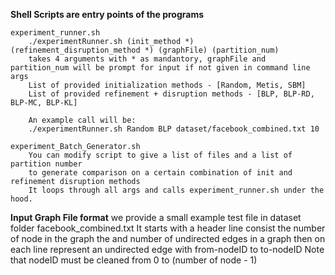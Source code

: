 **Shell Scripts are entry points of the programs**
	
	experiment_runner.sh
		./experimentRunner.sh (init_method *) (refinement_disruption_method *) (graphFile) (partition_num)
		takes 4 arguments with * as mandantory, graphFile and partition_num will be prompt for input if not given in command line args
		List of provided initialization methods - [Random, Metis, SBM]
		List of provided refinement + disruption methods - [BLP, BLP-RD, BLP-MC, BLP-KL]

		An example call will be:
		./experimentRunner.sh Random BLP dataset/facebook_combined.txt 10 

	experiment_Batch_Generator.sh
		You can modify script to give a list of files and a list of partition number
		to generate comparison on a certain combination of init and refinement disruption methods
		It loops through all args and calls experiment_runner.sh under the hood.

**Input Graph File format**
	we provide a small example test file in dataset folder
	facebook_combined.txt
	It starts with a header line consist the number of node in the graph the and number of undirected edges in a graph
	then on each line represent an undirected edge with from-nodeID to to-nodeID
	Note that nodeID must be cleaned from 0 to (number of node - 1) 
